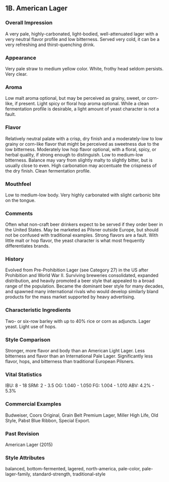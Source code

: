 ## 1B. American Lager

### Overall Impression

A very pale, highly-carbonated, light-bodied, well-attenuated lager with a very neutral flavor profile and low bitterness. Served very cold, it can be a very refreshing and thirst-quenching drink.

### Appearance

Very pale straw to medium yellow color. White, frothy head seldom persists. Very clear.

### Aroma

Low malt aroma optional, but may be perceived as grainy, sweet, or corn-like, if present. Light spicy or floral hop aroma optional. While a clean fermentation profile is desirable, a light amount of yeast character is not a fault.

### Flavor

Relatively neutral palate with a crisp, dry finish and a moderately-low to low grainy or corn-like flavor that might be perceived as sweetness due to the low bitterness. Moderately low hop flavor optional, with a floral, spicy, or herbal quality, if strong enough to distinguish. Low to medium-low bitterness. Balance may vary from slightly malty to slightly bitter, but is usually close to even. High carbonation may accentuate the crispness of the dry finish. Clean fermentation profile.

### Mouthfeel

Low to medium-low body. Very highly carbonated with slight carbonic bite on the tongue.

### Comments

Often what non-craft beer drinkers expect to be served if they order beer in the United States. May be marketed as Pilsner outside Europe, but should not be confused with traditional examples. Strong flavors are a fault. With little malt or hop flavor, the yeast character is what most frequently differentiates brands.

### History

Evolved from Pre-Prohibition Lager (see Category 27) in the US after Prohibition and World War II. Surviving breweries consolidated, expanded distribution, and heavily promoted a beer style that appealed to a broad range of the population. Became the dominant beer style for many decades, and spawned many international rivals who would develop similarly bland products for the mass market supported by heavy advertising.

### Characteristic Ingredients

Two- or six-row barley with up to 40% rice or corn as adjuncts. Lager yeast. Light use of hops.

### Style Comparison

Stronger, more flavor and body than an American Light Lager. Less bitterness and flavor than an International Pale Lager. Significantly less flavor, hops, and bitterness than traditional European Pilsners.

### Vital Statistics

IBU: 8 - 18
SRM: 2 - 3.5
OG: 1.040 - 1.050
FG: 1.004 - 1.010
ABV: 4.2% - 5.3%

### Commercial Examples

Budweiser, Coors Original, Grain Belt Premium Lager, Miller High Life, Old Style, Pabst Blue Ribbon, Special Export.

### Past Revision

American Lager (2015)

### Style Attributes

balanced, bottom-fermented, lagered, north-america, pale-color, pale-lager-family, standard-strength, traditional-style